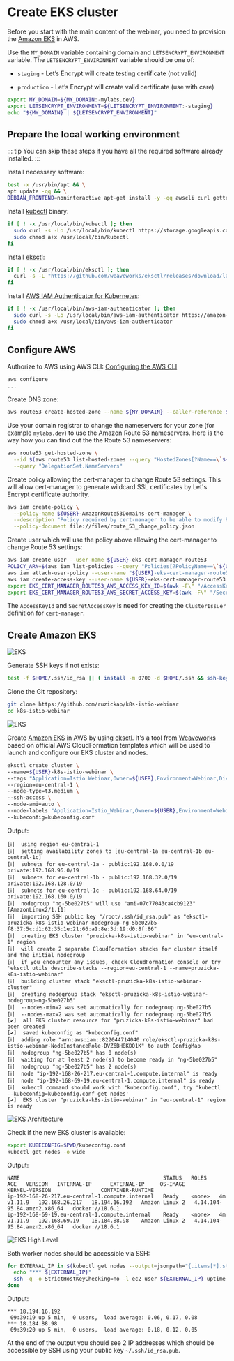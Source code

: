 # Create EKS cluster

Before you start with the main content of the webinar, you need to provision
the [Amazon EKS](https://aws.amazon.com/eks/) in AWS.

Use the `MY_DOMAIN` variable containing domain and `LETSENCRYPT_ENVIRONMENT`
variable.
The `LETSENCRYPT_ENVIRONMENT` variable should be one of:

* `staging` - Let’s Encrypt will create testing certificate (not valid)

* `production` - Let’s Encrypt will create valid certificate (use with care)

```bash
export MY_DOMAIN=${MY_DOMAIN:-mylabs.dev}
export LETSENCRYPT_ENVIRONMENT=${LETSENCRYPT_ENVIRONMENT:-staging}
echo "${MY_DOMAIN} | ${LETSENCRYPT_ENVIRONMENT}"
```

## Prepare the local working environment

::: tip
You can skip these steps if you have all the required software already
installed.
:::

Install necessary software:

```bash
test -x /usr/bin/apt && \
apt update -qq && \
DEBIAN_FRONTEND=noninteractive apt-get install -y -qq awscli curl gettext-base git openssh-client siege sudo > /dev/null
```

Install [kubectl](https://github.com/kubernetes/kubectl) binary:

```bash
if [ ! -x /usr/local/bin/kubectl ]; then
  sudo curl -s -Lo /usr/local/bin/kubectl https://storage.googleapis.com/kubernetes-release/release/$(curl -s https://storage.googleapis.com/kubernetes-release/release/stable.txt)/bin/linux/amd64/kubectl
  sudo chmod a+x /usr/local/bin/kubectl
fi
```

Install [eksctl](https://eksctl.io/):

```bash
if [ ! -x /usr/local/bin/eksctl ]; then
  curl -s -L "https://github.com/weaveworks/eksctl/releases/download/latest_release/eksctl_Linux_amd64.tar.gz" | sudo tar xz -C /usr/local/bin/
fi
```

Install [AWS IAM Authenticator for Kubernetes](https://github.com/kubernetes-sigs/aws-iam-authenticator):

```bash
if [ ! -x /usr/local/bin/aws-iam-authenticator ]; then
  sudo curl -s -Lo /usr/local/bin/aws-iam-authenticator https://amazon-eks.s3-us-west-2.amazonaws.com/1.11.5/2018-12-06/bin/linux/amd64/aws-iam-authenticator
  sudo chmod a+x /usr/local/bin/aws-iam-authenticator
fi
```

## Configure AWS

Authorize to AWS using AWS CLI: [Configuring the AWS CLI](https://docs.aws.amazon.com/cli/latest/userguide/cli-chap-configure.html)

```bash
aws configure
...
```

Create DNS zone:

```bash
aws route53 create-hosted-zone --name ${MY_DOMAIN} --caller-reference ${MY_DOMAIN}
```

Use your domain registrar to change the nameservers for your zone (for example
`mylabs.dev`) to use the Amazon Route 53 nameservers. Here is the way how you
can find out the the Route 53 nameservers:

```bash
aws route53 get-hosted-zone \
  --id $(aws route53 list-hosted-zones --query "HostedZones[?Name==\`${MY_DOMAIN}.\`].Id" --output text) \
  --query "DelegationSet.NameServers"
```

Create policy allowing the cert-manager to change Route 53 settings. This will
allow cert-manager to generate wildcard SSL certificates by Let's Encrypt
certificate authority.

```bash
aws iam create-policy \
  --policy-name ${USER}-AmazonRoute53Domains-cert-manager \
  --description "Policy required by cert-manager to be able to modify Route 53 when generating wildcard certificates using Lets Encrypt" \
  --policy-document file://files/route_53_change_policy.json
```

Create user which will use the policy above allowing the cert-manager to change
Route 53 settings:

```bash
aws iam create-user --user-name ${USER}-eks-cert-manager-route53
POLICY_ARN=$(aws iam list-policies --query "Policies[?PolicyName==\`${USER}-AmazonRoute53Domains-cert-manager\`].{ARN:Arn}" --output text)
aws iam attach-user-policy --user-name "${USER}-eks-cert-manager-route53" --policy-arn $POLICY_ARN
aws iam create-access-key --user-name ${USER}-eks-cert-manager-route53 > $HOME/.aws/${USER}-eks-cert-manager-route53-${MY_DOMAIN}
export EKS_CERT_MANAGER_ROUTE53_AWS_ACCESS_KEY_ID=$(awk -F\" "/AccessKeyId/ { print \$4 }" $HOME/.aws/${USER}-eks-cert-manager-route53-${MY_DOMAIN})
export EKS_CERT_MANAGER_ROUTE53_AWS_SECRET_ACCESS_KEY=$(awk -F\" "/SecretAccessKey/ { print \$4 }" $HOME/.aws/${USER}-eks-cert-manager-route53-${MY_DOMAIN})
```

The `AccessKeyId` and `SecretAccessKey` is need for creating the `ClusterIssuer`
definition for `cert-manager`.

## Create Amazon EKS

![EKS](https://raw.githubusercontent.com/aws-samples/eks-workshop/65b766c494a5b4f5420b2912d8373c4957163541/static/images/3-service-animated.gif
"EKS")

Generate SSH keys if not exists:

```bash
test -f $HOME/.ssh/id_rsa || ( install -m 0700 -d $HOME/.ssh && ssh-keygen -b 2048 -t rsa -f $HOME/.ssh/id_rsa -q -N "" )
```

Clone the Git repository:

```bash
git clone https://github.com/ruzickap/k8s-istio-webinar
cd k8s-istio-webinar
```

![EKS](https://raw.githubusercontent.com/aws-samples/eks-workshop/e2c437de2815dd0b69ada81895ea5d5144362c21/static/images/introduction/eks-product-page.png
"EKS")

Create [Amazon EKS](https://aws.amazon.com/eks/) in AWS by using [eksctl](https://eksctl.io/).
It's a tool from [Weaveworks](https://www.weave.works/) based on official
AWS CloudFormation templates which will be used to launch and configure our
EKS cluster and nodes.

```bash
eksctl create cluster \
--name=${USER}-k8s-istio-webinar \
--tags "Application=Istio Webinar,Owner=${USER},Environment=Webinar,Division=Services" \
--region=eu-central-1 \
--node-type=t3.medium \
--ssh-access \
--node-ami=auto \
--node-labels "Application=Istio_Webinar,Owner=${USER},Environment=Webinar,Division=Services" \
--kubeconfig=kubeconfig.conf
```

Output:

```text
[ℹ]  using region eu-central-1
[ℹ]  setting availability zones to [eu-central-1a eu-central-1b eu-central-1c]
[ℹ]  subnets for eu-central-1a - public:192.168.0.0/19 private:192.168.96.0/19
[ℹ]  subnets for eu-central-1b - public:192.168.32.0/19 private:192.168.128.0/19
[ℹ]  subnets for eu-central-1c - public:192.168.64.0/19 private:192.168.160.0/19
[ℹ]  nodegroup "ng-5be027b5" will use "ami-07c77043ca4cb9123" [AmazonLinux2/1.11]
[ℹ]  importing SSH public key "/root/.ssh/id_rsa.pub" as "eksctl-pruzicka-k8s-istio-webinar-nodegroup-ng-5be027b5-f8:37:5c:d1:62:35:1e:21:66:a1:8e:3d:19:d0:8f:86"
[ℹ]  creating EKS cluster "pruzicka-k8s-istio-webinar" in "eu-central-1" region
[ℹ]  will create 2 separate CloudFormation stacks for cluster itself and the initial nodegroup
[ℹ]  if you encounter any issues, check CloudFormation console or try 'eksctl utils describe-stacks --region=eu-central-1 --name=pruzicka-k8s-istio-webinar'
[ℹ]  building cluster stack "eksctl-pruzicka-k8s-istio-webinar-cluster"
[ℹ]  creating nodegroup stack "eksctl-pruzicka-k8s-istio-webinar-nodegroup-ng-5be027b5"
[ℹ]  --nodes-min=2 was set automatically for nodegroup ng-5be027b5
[ℹ]  --nodes-max=2 was set automatically for nodegroup ng-5be027b5
[✔]  all EKS cluster resource for "pruzicka-k8s-istio-webinar" had been created
[✔]  saved kubeconfig as "kubeconfig.conf"
[ℹ]  adding role "arn:aws:iam::822044714040:role/eksctl-pruzicka-k8s-istio-webinar-NodeInstanceRole-DVZ6BH8KDQ1K" to auth ConfigMap
[ℹ]  nodegroup "ng-5be027b5" has 0 node(s)
[ℹ]  waiting for at least 2 node(s) to become ready in "ng-5be027b5"
[ℹ]  nodegroup "ng-5be027b5" has 2 node(s)
[ℹ]  node "ip-192-168-26-217.eu-central-1.compute.internal" is ready
[ℹ]  node "ip-192-168-69-19.eu-central-1.compute.internal" is ready
[ℹ]  kubectl command should work with "kubeconfig.conf", try 'kubectl --kubeconfig=kubeconfig.conf get nodes'
[✔]  EKS cluster "pruzicka-k8s-istio-webinar" in "eu-central-1" region is ready
```

![EKS Architecture](https://raw.githubusercontent.com/aws-samples/eks-workshop/3e7da75de884d9efeec8e8ba21161169d3e80da7/static/images/introduction/eks-architecture.svg?sanitize=true
"EKS Architecture")

Check if the new EKS cluster is available:

```bash
export KUBECONFIG=$PWD/kubeconfig.conf
kubectl get nodes -o wide
```

Output:

```shell
NAME                                              STATUS   ROLES    AGE   VERSION   INTERNAL-IP      EXTERNAL-IP     OS-IMAGE         KERNEL-VERSION                CONTAINER-RUNTIME
ip-192-168-26-217.eu-central-1.compute.internal   Ready    <none>   4m    v1.11.9   192.168.26.217   18.194.16.192   Amazon Linux 2   4.14.104-95.84.amzn2.x86_64   docker://18.6.1
ip-192-168-69-19.eu-central-1.compute.internal    Ready    <none>   4m    v1.11.9   192.168.69.19    18.184.88.98    Amazon Linux 2   4.14.104-95.84.amzn2.x86_64   docker://18.6.1
```

![EKS High Level](https://raw.githubusercontent.com/aws-samples/eks-workshop/3e7da75de884d9efeec8e8ba21161169d3e80da7/static/images/introduction/eks-high-level.svg?sanitize=true
"EKS High Level")

Both worker nodes should be accessible via SSH:

```bash
for EXTERNAL_IP in $(kubectl get nodes --output=jsonpath="{.items[*].status.addresses[?(@.type==\"ExternalIP\")].address}"); do
  echo "*** ${EXTERNAL_IP}"
  ssh -q -o StrictHostKeyChecking=no -l ec2-user ${EXTERNAL_IP} uptime
done
```

Output:

```shell
*** 18.194.16.192
 09:39:19 up 5 min,  0 users,  load average: 0.06, 0.17, 0.08
*** 18.184.88.98
 09:39:20 up 5 min,  0 users,  load average: 0.18, 0.12, 0.05
```

At the end of the output you should see 2 IP addresses which
should be accessible by SSH using your public key `~/.ssh/id_rsa.pub`.
